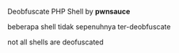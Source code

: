 Deobfuscate PHP Shell by <b>pwnsauce</b>


beberapa shell tidak sepenuhnya ter-deobfuscate

not all shells are deofuscated
